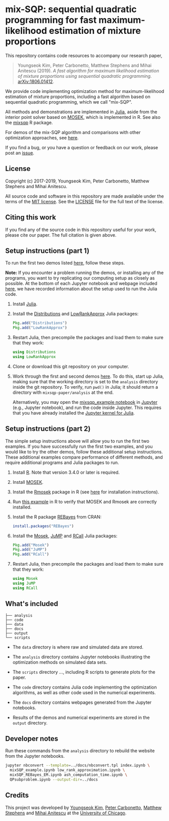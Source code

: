 # mix-SQP: sequential quadratic programming for fast maximum-likelihood estimation of mixture proportions

This repository contains code resources to accompany our research
paper,

> Youngseok Kim, Peter Carbonetto, Matthew Stephens and Mihai Anitescu
> (2019). *A fast algorithm for maximum likelihood estimation of
> mixture proportions using sequential quadratic programming.*
> [arXiv:1806.01412][arxiv].

We provide code implementing optimization method for
maximum-likelihood estimation of mixture proportions, including a fast
algorithm based on sequential quadratic programming, which we call
"mix-SQP".

All methods and demonstrations are implemented in [Julia][julia],
aside from the interior point solver based on [MOSEK][mosek], which is
implemented in R. See also the [mixsqp][mixsqp] R package.

For demos of the mix-SQP algorithm and comparisons with other
optimization approaches, see [here][github-site].

If you find a bug, or you have a question or feedback on our work,
please post an [issue][issues].

## License

Copyright (c) 2017-2019, Youngseok Kim, Peter Carbonetto, Matthew
Stephens and Mihai Anitescu.

All source code and software in this repository are made available
under the terms of the [MIT license][mit-license]. See the
[LICENSE](LICENSE) file for the full text of the license.

## Citing this work

If you find any of the source code in this repository useful for your
work, please cite our paper. The full citation is given above.

## Setup instructions (part 1)

To run the first two demos listed [here][github-site], follow these
steps.

**Note:** If you encounter a problem running the demos, or installing
any of the programs, you want to try replicating our computing setup
as closely as possible. At the bottom of each Jupyter notebook and
webpage included [here][github-site], we have recorded information
about the setup used to run the Julia code.

1. Install [Julia](http://julialang.org).

2. Install the [Distributions][distributions-julia] and
   [LowRankApprox][lowrankapprox-julia] Julia packages:

   ```julia
   Pkg.add("Distributions")
   Pkg.add("LowRankApprox")
   ```

3. Restart Julia, then precompile the packages and load them to make
   sure that they work:

   ```julia
   using Distributions
   using LowRankApprox
   ```

4. Clone or download this git repository on your computer.

5. Work through the first and second demos [here][github-site]. To do
   this, start up Julia, making sure that the working directory is set
   to the `analysis` directory inside the git repository. To verify,
   run `pwd()` in Julia; it should return a directory with
   `mixsqp-paper/analysis` at the end.

   Alternatively, you may open the
   [mixsqp_example notebook](analysis/mixSQP_example.ipynb) in
   [Jupyter][jupyter] (e.g., Jupyter notebook), and run the code
   inside Jupyter. This requires that you have already installed the
   [Jupyter kernel for Julia][ijulia].

## Setup instructions (part 2)

The simple setup instructions above will allow you to run the first
two examples. If you have successfully run the first two examples, and
you would like to try the other demos, follow these additional setup
instructions. These additional examples compare performance of
different methods, and require additional programs and Julia packages
to run.

1. Install [R][R]. Note that version 3.4.0 or later is required.

2. Install [MOSEK][mosek].

3. Install the [Rmosek][rmosek] package in R (see [here][mosek-docs] for
   installation instructions).

4. Run [this example](code/test.rmosek.R) in R to verify that MOSEK
   and Rmosek are correctly installed.

5. Install the R package [REBayes][rebayes] from CRAN:

   ```R
   install.packages("REBayes")
   ```

2. Install the [Mosek][mosek-julia], [JuMP][jump-julia] and
   [RCall][rcall-julia] Julia packages:

   ```julia
   Pkg.add("Mosek")
   Pkg.add("JuMP")
   Pkg.add("RCall")
   ```

3. Restart Julia, then precompile the packages and load them to make
   sure that they work:

   ```julia
   using Mosek
   using JuMP
   using RCall
   ```

## What's included

```
├── analysis
├── code
├── data
├── docs
├── output
└── scripts
```

+ The `data` directory is where raw and simulated data are stored.

+ The `analysis` directory contains Jupyter notebooks illustrating
  the optimization methods on simulated data sets.

+ The `scripts` directory ..., including R scripts to generate plots
  for the paper.

+ The `code` directory contains Julia code implementing the
  optimization algorithms, as well as other code used in the numerical
  experiments.

+ The `docs` directory contains webpages generated from the Jupyter
  notebooks.

+ Results of the demos and numerical experiments are stored in the
  `output` directory.

## Developer notes

Run these commands from the `analysis` directory to rebuild the
website from the Jupyter notebooks.

```bash
jupyter nbconvert --template=../docs/nbconvert.tpl index.ipynb \
  mixSQP_example.ipynb low_rank_approximation.ipynb \
  mixSQP_REBayes_EM.ipynb ash_computation_time.ipynb \
  QPsubproblem.ipynb --output-dir=../docs
```

## Credits

This project was developed by [Youngseok Kim][youngseok],
[Peter Carbonetto][peter], [Matthew Stephens][matthew] and
[Mihai Anitescu][mihai] at the
[University of Chicago](https://www.uchicago.edu).

[github-site]: https://stephenslab.github.io/mixsqp-paper
[mixsqp]: https://github.com/stephenslab/mixsqp
[issues]: https://github.com/stephenslab/mixsqp-paper/issues
[arxiv]: https://arxiv.org/abs/1806.01412
[mit-license]: https://opensource.org/licenses/mit-license.html
[youngseok]: https://github.com/youngseok-kim
[peter]: https://pcarbo.github.io
[matthew]: http://stephenslab.uchicago.edu
[mihai]: http://www.mcs.anl.gov/~anitescu
[R]: https://www.r-project.org
[julia]: http://julialang.org
[mosek]: http://mosek.com
[mosek-docs]: https://www.mosek.com/documentation
[jupyter]: http://jupyter.org
[ijulia]: https://github.com/JuliaLang/IJulia.jl
[rmosek]: https://CRAN.R-project.org/package=Rmosek
[rebayes]: https://cran.r-project.org/package=REBayes
[distributions-julia]: https://github.com/JuliaStats/Distributions.jl
[lowrankapprox-julia]: https://github.com/klho/LowRankApprox.jl
[jump-julia]: https://github.com/JuliaOpt/JuMP.jl
[mosek-julia]: https://github.com/JuliaOpt/Mosek.jl
[rcall-julia]: https://github.com/JuliaInterop/RCall.jl
